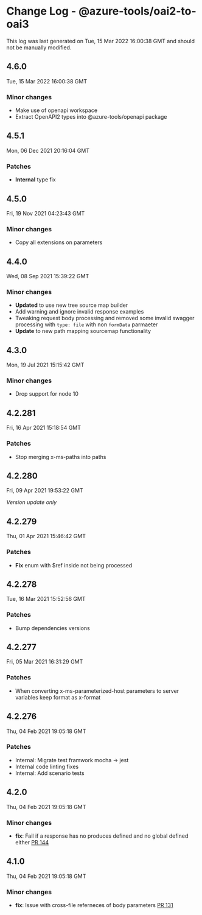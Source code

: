 # Change Log - @azure-tools/oai2-to-oai3

This log was last generated on Tue, 15 Mar 2022 16:00:38 GMT and should not be manually modified.

## 4.6.0
Tue, 15 Mar 2022 16:00:38 GMT

### Minor changes

- Make use of openapi workspace
- Extract OpenAPI2 types into @azure-tools/openapi package

## 4.5.1
Mon, 06 Dec 2021 20:16:04 GMT

### Patches

- **Internal** type fix

## 4.5.0
Fri, 19 Nov 2021 04:23:43 GMT

### Minor changes

- Copy all extensions on parameters

## 4.4.0
Wed, 08 Sep 2021 15:39:22 GMT

### Minor changes

- **Updated** to use new tree source map builder
- Add warning and ignore invalid response examples
- Tweaking request body processing and removed some invalid swagger  processing with `type: file` with non `formData` parmaeter
-  **Update** to new path mapping sourcemap functionality

## 4.3.0
Mon, 19 Jul 2021 15:15:42 GMT

### Minor changes

- Drop support for node 10

## 4.2.281
Fri, 16 Apr 2021 15:18:54 GMT

### Patches

- Stop merging x-ms-paths into paths

## 4.2.280
Fri, 09 Apr 2021 19:53:22 GMT

_Version update only_

## 4.2.279
Thu, 01 Apr 2021 15:46:42 GMT

### Patches

- **Fix** enum with $ref inside not being processed

## 4.2.278
Tue, 16 Mar 2021 15:52:56 GMT

### Patches

- Bump dependencies versions

## 4.2.277
Fri, 05 Mar 2021 16:31:29 GMT

### Patches

- When converting x-ms-parameterized-host parameters to server variables keep format as x-format

## 4.2.276
Thu, 04 Feb 2021 19:05:18 GMT

### Patches

- Internal: Migrate test framwork mocha -> jest
- Internal code linting fixes
- Internal: Add scenario tests

## 4.2.0
Thu, 04 Feb 2021 19:05:18 GMT

### Minor changes

- **fix**: Fail if a response has no produces defined and no global defined either [PR 144](https://github.com/Azure/perks/pull/144)

## 4.1.0
Thu, 04 Feb 2021 19:05:18 GMT

### Minor changes

- **fix**: Issue with cross-file referneces of body parameters [PR 131](https://github.com/Azure/perks/pull/131)

